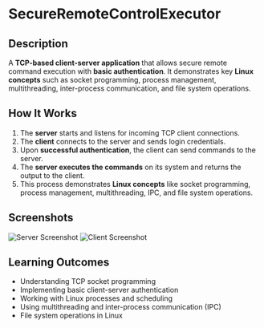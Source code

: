 # SecureRemoteControlExecutor

## Description
A **TCP-based client-server application** that allows secure remote command execution with **basic authentication**. It demonstrates key **Linux concepts** such as socket programming, process management, multithreading, inter-process communication, and file system operations.


## How It Works
1. The **server** starts and listens for incoming TCP client connections.  
2. The **client** connects to the server and sends login credentials.  
3. Upon **successful authentication**, the client can send commands to the server.  
4. The **server executes the commands** on its system and returns the output to the client.  
5. This process demonstrates **Linux concepts** like socket programming, process management, multithreading, IPC, and file system operations.


## Screenshots
![Server Screenshot](images/server.jpg)
![Client Screenshot](images/client.jpg)


## Learning Outcomes
- Understanding TCP socket programming  
- Implementing basic client-server authentication  
- Working with Linux processes and scheduling  
- Using multithreading and inter-process communication (IPC)  
- File system operations in Linux
